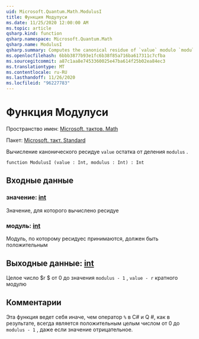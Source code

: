 ```yaml
---
uid: Microsoft.Quantum.Math.ModulusI
title: Функция Модулуси
ms.date: 11/25/2020 12:00:00 AM
ms.topic: article
qsharp.kind: function
qsharp.namespace: Microsoft.Quantum.Math
qsharp.name: ModulusI
qsharp.summary: Computes the canonical residue of `value` modulo `modulus`.
ms.openlocfilehash: 6bbb3877b93e1fc6b38f85a716ba617311c7cfba
ms.sourcegitcommit: a87c1aa8e7453360025e47ba614f25b02ea84ec3
ms.translationtype: MT
ms.contentlocale: ru-RU
ms.lasthandoff: 11/26/2020
ms.locfileid: "96227783"
---
```

# <a name="modulusi-function"></a>Функция Модулуси

Пространство имен: [Microsoft. тактов. Math](xref:Microsoft.Quantum.Math)

Пакет: [Microsoft. такт. Standard](https://nuget.org/packages/Microsoft.Quantum.Standard)


Вычисление канонического ресидуе `value` остатка от деления `modulus` .

```qsharp
function ModulusI (value : Int, modulus : Int) : Int
```


## <a name="input"></a>Входные данные

### <a name="value--int"></a>значение: [int](xref:microsoft.quantum.lang-ref.int)

Значение, для которого вычислено ресидуе


### <a name="modulus--int"></a>модуль: [int](xref:microsoft.quantum.lang-ref.int)

Модуль, по которому ресидуес принимаются, должен быть положительным



## <a name="output--int"></a>Выходные данные: [int](xref:microsoft.quantum.lang-ref.int)

Целое число $r $ от 0 до значения `modulus - 1` , `value - r` кратного модулю

## <a name="remarks"></a>Комментарии

Эта функция ведет себя иначе, чем оператор `%` в C# и Q #, как в результате, всегда является положительным целым числом от 0 до `modulus - 1` , даже если значение отрицательное.